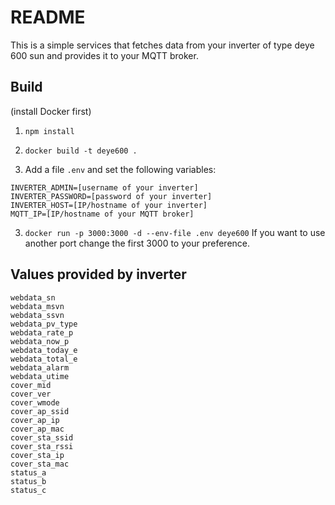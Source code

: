 # README
This is a simple services that fetches data from your inverter of type deye 600 sun
and provides it to your MQTT broker.

## Build
(install Docker first)

1. `npm install`

2. `docker build -t deye600 .`

3. Add a file `.env` and set the following variables:
```
INVERTER_ADMIN=[username of your inverter]
INVERTER_PASSWORD=[password of your inverter]
INVERTER_HOST=[IP/hostname of your inverter]
MQTT_IP=[IP/hostname of your MQTT broker]
```

3. `docker run -p 3000:3000 -d --env-file .env deye600`
If you want to use another port change the first 3000 to your preference.

## Values provided by inverter
```
webdata_sn
webdata_msvn
webdata_ssvn
webdata_pv_type
webdata_rate_p
webdata_now_p
webdata_today_e
webdata_total_e
webdata_alarm
webdata_utime
cover_mid
cover_ver
cover_wmode
cover_ap_ssid
cover_ap_ip
cover_ap_mac
cover_sta_ssid
cover_sta_rssi
cover_sta_ip
cover_sta_mac
status_a
status_b
status_c
```